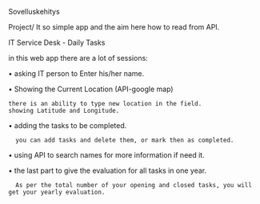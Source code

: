 Sovelluskehitys

Project/ It so simple app and the aim here how to read from API.

IT Service Desk - Daily Tasks

in this web app there are a lot of sessions:

•	asking IT person to Enter his/her name.

•	Showing the Current Location (API-google map)

    there is an ability to type new location in the field.
    showing Latitude and Longitude.

•	adding the tasks to be completed.
  
      you can add tasks and delete them, or mark then as completed.

•	using API to search names for more information if need it.

•	the last part to give the evaluation for all tasks in one year.

      As per the total number of your opening and closed tasks, you will get your yearly evaluation.
